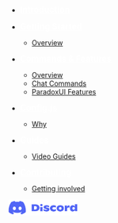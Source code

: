 -   <a href="#/documentation.md" title="Introduction" style="color: white; font-size: larger; font-weight: bolder">Introduction</a>

-   <a href="#" onclick="return false;" title="Getting Started" style="color: white; font-size: larger; font-weight: bolder">Getting Started</a>

    -   [Overview](gettingstarted.md "Overview")

-   <a href="#" onclick="return false;" title="Commands & Features" style="color: white; font-size: larger; font-weight: bolder">Commands & Features</a>

    -   [Overview](Commands_Features\overview.md "Overview")
    -   [Chat Commands](Commands_Features\chatcommands.md "Chat Commands")
    -   [ParadoxUI Features](Commands_Features\paradoxui.md "ParadoxUI")

-   <a href="#" onclick="return false;" title="Config.js" style="color: white; font-size: larger; font-weight: bolder">Config.js</a>

    - [Why](Configuration\why.md "Why")

-   <a href="#" onclick="return false;" title="Guides" style="color: white; font-size: larger; font-weight: bolder">Guides</a>

    -   [Video Guides](VideoGuides\tutorials.md "Video Tutorials")

-   <a href="#" onclick="return false;" title="Contributing" style="color: white; font-size: larger; font-weight: bolder">Contributing</a>

    -   [Getting involved](Contributing\gettinginvolved.md "Getting involved")

[<img src="./Media/Discord-logo.png" alt="Join our Discord server" width="140">](Support\support.md "Support")
